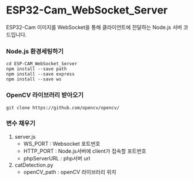 # ESP32-Cam_WebSocket_Server
ESP32-Cam 이미지를 WebSocket을 통해 클라이언트에 전달하는 Node.js 서버 코드입니다.

### Node.js 환경세팅하기
```
cd ESP-CAM_WebSocket_Server
npm install --save path
npm install --save express
npm install --save ws
```

### OpenCV 라이브러리 받아오기
```
git clone https://github.com/opencv/opencv/
```

### 변수 채우기
1. server.js
   - WS_PORT : Websocket 포트번호
   - HTTP_PORT : Node.js서버에 client가 접속할 포트번호
   - phpServerURL : php서버 url
2. catDetection.py
   - openCV_path : openCV 라이브러리 위치
